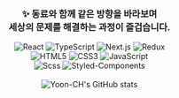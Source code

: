 <div align="center">
 
### ✨ 동료와 함께 같은 방향을 바라보며 </br> 세상의 문제를 해결하는 과정이 즐겁습니다.

![React](https://img.shields.io/badge/React-13d6f4.svg?style=for-the-badge&logo=react&logoColor=white)
![TypeScript](https://img.shields.io/badge/typescript-4092f7.svg?style=for-the-badge&logo=typescript&logoColor=white)
![Next.js](https://img.shields.io/badge/Next.js-6f7072.svg?style=for-the-badge&logo=Next.js&logoColor=white)
![Redux](https://img.shields.io/badge/Redux-aa15ea.svg?style=for-the-badge&logo=Redux&logoColor=#764ABC)
 </br>
![HTML5](https://img.shields.io/badge/HTML5-E34F26.svg?style=for-the-badge&logo=HTML5&logoColor=white)
![CSS3](https://img.shields.io/badge/CSS3-1572B6.svg?style=for-the-badge&logo=CSS3&logoColor=white)
![JavaScript](https://img.shields.io/badge/javascript-bcb351.svg?style=for-the-badge&logo=javascript&logoColor=%23F7DF1E)
</br>
![Scss](https://img.shields.io/badge/Scss-CC6699.svg?style=for-the-badge&logo=Sass&logoColor=white)
![Styled-Components](https://img.shields.io/badge/Styled-Components-pink.svg?style=for-the-badge&logo=Styled-Components&logoColor=white)
</br>
</br>
![Yoon-CH's GitHub stats](https://github-readme-stats.vercel.app/api?username=Yoon-CH&theme=blue&show_icons=true)
<div/>
